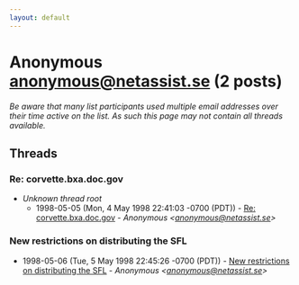 ```yaml
---
layout: default
---
```


# Anonymous <anonymous@netassist.se> (2 posts)

_Be aware that many list participants used multiple email addresses over their time active on the list. As such this page may not contain all threads available._

## Threads

### Re: corvette.bxa.doc.gov
+ _Unknown thread root_
  + 1998-05-05 (Mon, 4 May 1998 22:41:03 -0700 (PDT)) - [Re: corvette.bxa.doc.gov](/archive/1998/05/38a5f0214a33c9f10f14e2290db38b187050e37e92a62b3cc39cb86615840767) - _Anonymous \<anonymous@netassist.se\>_

### New restrictions on distributing the SFL
+ 1998-05-06 (Tue, 5 May 1998 22:45:26 -0700 (PDT)) - [New restrictions on distributing the SFL](/archive/1998/05/39119636ce1bf1c8d66082daa7a421b6d081cd112fd843dd4ab525f3928f6c21) - _Anonymous \<anonymous@netassist.se\>_

